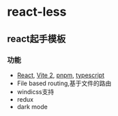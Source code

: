 # react-less

## react起手模板


### 功能

- [React](https://beta.reactjs.org/), [Vite 2](https://github.com/vitejs/vite), [pnpm](https://pnpm.io/zh/), [typescript](https://www.typescriptlang.org/)
- File based routing,基于文件的路由
- windicss支持
- redux
- dark mode


